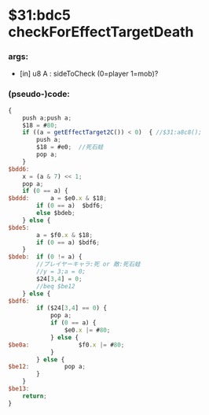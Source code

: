 ﻿
# $31:bdc5 checkForEffectTargetDeath



### args:
+ [in] u8 A : sideToCheck (0=player 1=mob)?

### (pseudo-)code:
```js
{
	push a;push a;
	$18 = #80;
	if ((a = getEffectTarget2C()) < 0)	{ //$31:a8c8();
		push a;
		$18 = #e0;	//死石蛙
		pop a;
	}
$bdd6:
	x = (a & 7) << 1;
	pop a;
	if (0 == a) {
$bddd:		a = $e0.x & $18;
		if (0 == a)  $bdf6;
		else $bdeb;
	} else {
$bde5:
		a = $f0.x & $18;
		if (0 == a) $bdf6;
	}
$bdeb:	if (0 != a) {
		//プレイヤーキャラ:死 or 敵:死石蛙 
		//y = 3;a = 0;
		$24[3,4] = 0;
		//beq $be12
	} else {
$bdf6:
		if ($24[3,4] == 0) {
			pop a;
			if (0 == a) {
				$e0.x |= #80;	
			} else {
$be0a:				$f0.x |= #80;
			}
		} else {
$be12:			pop a;
		}
	}
$be13:
	return;
}
```



